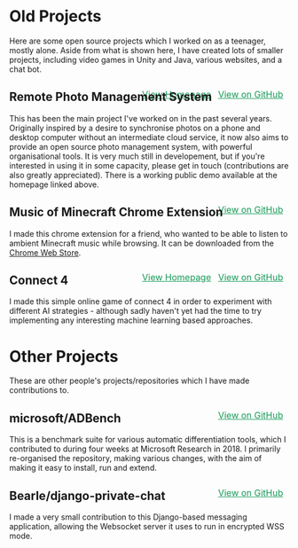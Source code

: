 <style>.gh-link { color: #159957; line-height: 2.5em; font-size: 1rem; margin-right: 10px; } @media only screen and (min-width: 800px) { .gh-link { float: right; margin-top: -55px !important; } .gh-link + .gh-link { margin-right: 140px; } } @media only screen and (max-width: 800px) { .main-content h2 { margin-bottom: 0.25rem; } .main-content h2 + p { margin: 0; } .main-content h2 + p + p { margin-top: 0.25em; } }</style>

# Old Projects

Here are some open source projects which I worked on as a teenager, mostly alone. Aside from what is shown here, I have created lots of smaller projects, including video games in Unity and Java, various websites, and a chat bot.

## Remote Photo Management System
<a href="https://github.com/zsmith3/Photo-Manager-Client" class="gh-link">View on GitHub</a>
<a href="https://zsmith3.github.io/Photo-Manager-Client/" class="gh-link">View Homepage</a>

This has been the main project I've worked on in the past several years. Originally inspired by a desire to synchronise photos on a phone and desktop computer without an intermediate cloud service, it now also aims to provide an open source photo management system, with powerful organisational tools. It is very much still in developement, but if you're interested in using it in some capacity, please get in touch (contributions are also greatly appreciated). There is a working public demo available at the homepage linked above.

## Music of Minecraft Chrome Extension
<a href="https://github.com/zsmith3/Music-of-Minecraft-Chrome-Extension" class="gh-link">View on GitHub</a>

I made this chrome extension for a friend, who wanted to be able to listen to ambient Minecraft music while browsing. It can be downloaded from the [Chrome Web Store](https://chrome.google.com/webstore/detail/music-of-minecraft/piidlenoacbeeecjfdkjcgcienfgnkjn).

## Connect 4
<a href="https://github.com/zsmith3/connect4" class="gh-link">View on GitHub</a>
<a href="https://zsmith3.github.io/connect4/" class="gh-link">View Homepage</a>

I made this simple online game of connect 4 in order to experiment with different AI strategies - although sadly haven't yet had the time to try implementing any interesting machine learning based approaches.

# Other Projects

These are other people's projects/repositories which I have made contributions to.

## microsoft/ADBench
<a href="https://github.com/microsoft/ADBench" class="gh-link">View on GitHub</a>

This is a benchmark suite for various automatic differentiation tools, which I contributed to during four weeks at Microsoft Research in 2018. I primarily re-organised the repository, making various changes, with the aim of making it easy to install, run and extend.

## Bearle/django-private-chat
<a href="https://github.com/Bearle/django-private-chat" class="gh-link">View on GitHub</a>

I made a very small contribution to this Django-based messaging application, allowing the Websocket server it uses to run in encrypted WSS mode.
